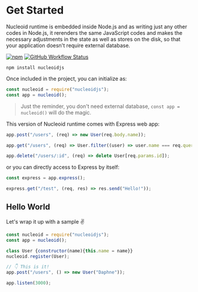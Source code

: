 # Get Started

Nucleoid runtime is embedded inside Node.js and as writing just any other codes in Node.js, it rerenders the same
JavaScript codes and makes the necessary adjustments in the state as well as stores on the disk, so that your
application doesn't require external database.

[![npm](https://img.shields.io/npm/v/nucleoidjs)](https://www.npmjs.com/package/nucleoidjs) [![GitHub Workflow Status](https://img.shields.io/github/workflow/status/nucleoidjs/nucleoid/Test)](https://github.com/NucleoidJS/Nucleoid/actions/workflows/test.yml)

```
npm install nucleoidjs
```

Once included in the project, you can initialize as:

```javascript
const nucleoid = require("nucleoidjs");
const app = nucleoid();
```

> Just the reminder, you don't need external database, `const app = nucleoid()` will do the magic.

This version of Nucleoid runtime comes with Express web app:

```javascript
app.post("/users", (req) => new User(req.body.name));

app.get("/users", (req) => User.filter((user) => user.name === req.query.name));

app.delete("/users/:id", (req) => delete User[req.params.id]);
```

or you can directly access to Express by itself:

```javascript
const express = app.express();

express.get("/test", (req, res) => res.send("Hello!"));
```

## Hello World

Let's wrap it up with a sample :v:

```javascript
const nucleoid = require("nucleoidjs");
const app = nucleoid();

class User {constructor(name){this.name = name}}
nucleoid.register(User);

// 👇 This is it!
app.post("/users", () => new User("Daphne"));

app.listen(3000);
```
